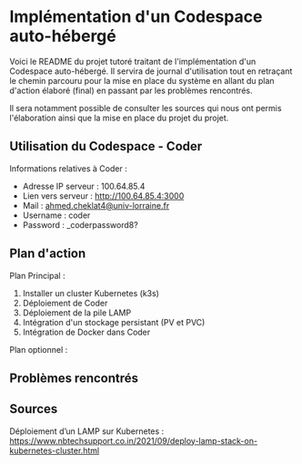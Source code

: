 # Implémentation d'un Codespace auto-hébergé

Voici le README du projet tutoré traitant de l'implémentation d'un Codespace auto-hébergé.
Il servira de journal d'utilisation tout en retraçant le chemin parcouru pour la mise en 
place du système en allant du plan d'action élaboré (final) en passant par les problèmes
rencontrés.

Il sera notamment possible de consulter les sources qui nous ont permis l'élaboration ainsi
que la mise en place du projet du projet.


## Utilisation du Codespace - Coder

Informations relatives à Coder :
- Adresse IP serveur :        100.64.85.4
- Lien vers serveur :         http://100.64.85.4:3000
- Mail :                      ahmed.cheklat4@univ-lorraine.fr
- Username :                  coder
- Password :                  _coderpassword8?


## Plan d'action

Plan Principal :
1. Installer un cluster Kubernetes (k3s)
2. Déploiement de Coder
3. Déploiement de la pile LAMP
4. Intégration d'un stockage persistant (PV et PVC)
5. Intégration de Docker dans Coder

Plan optionnel :



## Problèmes rencontrés




## Sources
Déploiement d’un LAMP sur Kubernetes : https://www.nbtechsupport.co.in/2021/09/deploy-lamp-stack-on-kubernetes-cluster.html 
